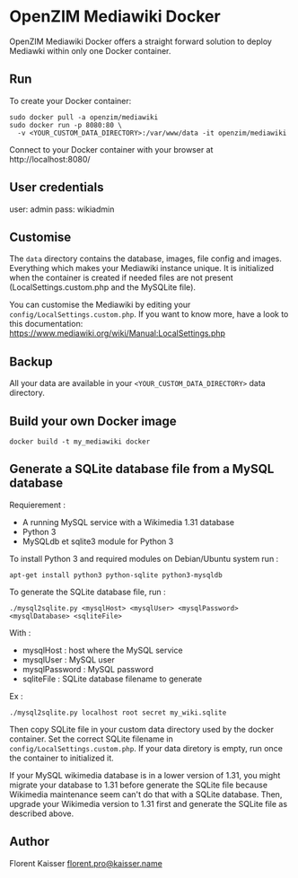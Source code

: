 OpenZIM Mediawiki Docker
========================

OpenZIM Mediawiki Docker offers a straight forward solution to deploy
Mediawki within only one Docker container.

Run
---

To create your Docker container:

```
sudo docker pull -a openzim/mediawiki
sudo docker run -p 8080:80 \
  -v <YOUR_CUSTOM_DATA_DIRECTORY>:/var/www/data -it openzim/mediawiki
```

Connect to your Docker container with your browser at
http://localhost:8080/

User credentials
----------------

user: admin
pass: wikiadmin

Customise
---------

The `data` directory contains the database, images, file config and
images. Everything which makes your Mediawiki instance unique. It is 
initialized when the container is created if needed files are not 
present (LocalSettings.custom.php and the MySQLite file).


You can customise the Mediawiki by editing your
`config/LocalSettings.custom.php`. If you want to know more, have a
look to this documentation:
https://www.mediawiki.org/wiki/Manual:LocalSettings.php

Backup
------

All your data are available in your `<YOUR_CUSTOM_DATA_DIRECTORY>`
data directory.

Build your own Docker image
-------------------------------

```
docker build -t my_mediawiki docker 
```

Generate a SQLite database file from a MySQL database
-----------------------------------------------------

Requierement :

- A running MySQL service with a Wikimedia 1.31 database
- Python 3
- MySQLdb et sqlite3 module for Python 3 

To install Python 3 and required modules on Debian/Ubuntu system run :

```
apt-get install python3 python-sqlite python3-mysqldb
```

To generate the SQLite database file, run :

```
./mysql2sqlite.py <mysqlHost> <mysqlUser> <mysqlPassword> <mysqlDatabase> <sqliteFile>
```

With :

- mysqlHost : host where the MySQL service
- mysqlUser : MySQL user
- mysqlPassword : MySQL password
- sqliteFile : SQLite database filename to generate

Ex : 

```
./mysql2sqlite.py localhost root secret my_wiki.sqlite
```

Then copy SQLite file in your custom data directory used by the docker container. 
Set the correct SQLite filename in `config/LocalSettings.custom.php`. If your 
data diretory is empty, run once the container to initialized it.

If your MySQL wikimedia database is in a lower version of 1.31, you might 
migrate your database to 1.31 before generate the SQLite file because
Wikimedia maintenance seem can't do that with a SQLite database. Then,
upgrade your Wikimedia version to 1.31 first and generate the SQLite file as
described above.

Author
------
Florent Kaisser <florent.pro@kaisser.name>
